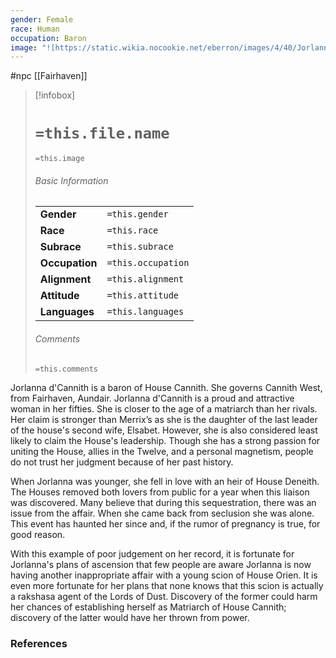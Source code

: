 ```yaml
---
gender: Female
race: Human
occupation: Baron
image: "![https://static.wikia.nocookie.net/eberron/images/4/40/Jorlanna.jpg|300](https://static.wikia.nocookie.net/eberron/images/4/40/Jorlanna.jpg)"
---
```

 #npc [[Fairhaven]]

> [!infobox]
> # `=this.file.name`
> `=this.image`
> ###### Basic Information
> |  |  |
> | ---- | ---- |
> | **Gender** | `=this.gender` |
> | **Race** | `=this.race` |
> | **Subrace** | `=this.subrace` |
> | **Occupation** | `=this.occupation` |
> | **Alignment** | `=this.alignment` |
> | **Attitude** | `=this.attitude` |
> | **Languages** | `=this.languages` |
> ###### Comments
> `=this.comments`

Jorlanna d'Cannith is a baron of House Cannith. She governs Cannith West, from Fairhaven, Aundair. Jorlanna d'Cannith is a proud and attractive woman in her fifties. She is closer to the age of a matriarch than her rivals. Her claim is stronger than Merrix’s as she is the daughter of the last leader of the house's second wife, Elsabet. However, she is also considered least likely to claim the House's leadership. Though she has a strong passion for uniting the House, allies in the Twelve, and a personal magnetism, people do not trust her judgment because of her past history.

When Jorlanna was younger, she fell in love with an heir of House Deneith. The Houses removed both lovers from public for a year when this liaison was discovered. Many believe that during this sequestration, there was an issue from the affair. When she came back from seclusion she was alone. This event has haunted her since and, if the rumor of pregnancy is true, for good reason.

With this example of poor judgement on her record, it is fortunate for Jorlanna's plans of ascension that few people are aware Jorlanna is now having another inappropriate affair with a young scion of House Orien. It is even more fortunate for her plans that none knows that this scion is actually a rakshasa agent of the Lords of Dust. Discovery of the former could harm her chances of establishing herself as Matriarch of House Cannith; discovery of the latter would have her thrown from power.

### References
